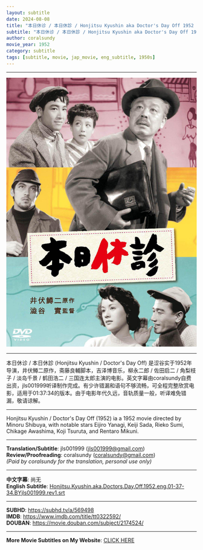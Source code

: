 ```yaml
---
layout: subtitle
date: 2024-08-08
title: "本日休诊 / 本日休診 / Honjitsu Kyushin aka Doctor's Day Off 1952 Subtitle (English)"
subtitle: "本日休诊 / 本日休診 / Honjitsu Kyushin aka Doctor's Day Off 1952 Subtitle (English)"
author: coralsundy
movie_year: 1952
category: subtitle
tags: [subtitle, movie, jap_movie, eng_subtitle, 1950s]
---
```


------

<img src="../assets/tt0322592.jpg" alt="tt0322592_cover_art" />

------

本日休诊 / 本日休診 (Honjitsu Kyushin / Doctor's Day Off) 是涩谷实于1952年导演，井伏鳟二原作，斋藤良輔脚本，吉泽博音乐，柳永二郎 / 佐田启二 / 角梨枝子 / 淡岛千景 / 鹤田浩二 / 三国连太郎主演的电影。英文字幕由coralsundy自费出资，jls001999听译制作完成。有少许错漏和语句不够流畅，可全程完整欣赏电影，适用于01:37:34的版本。由于电影年代久远，音轨质量一般，听译难免错漏，敬请谅解。

------

Honjitsu Kyushin / Doctor's Day Off  (1952) ia a 1952 movie directed by Minoru Shibuya, with notable stars Eijiro Yanagi, Keiji Sada, Rieko Sumi, Chikage Awashima, Koji Tsuruta, and Rentaro Mikuni.

------

**Translation/Subtitle**: jls001999 (jls001999@gmail.com)<br>
**Review/Proofreading**: coralsundy (coralsundy@gmail.com)<br>
*(Paid by coralsundy for the translation, personal use only)*

------

**中文字幕**: 尚无<br>
**English Subtitle**: [Honjitsu.Kyushin.aka.Doctors.Day.Off.1952.eng.01-37-34.BYjls001999.rev1.srt](../subtitles/Honjitsu.Kyushin.aka.Doctors.Day.Off.1952.eng.01-37-34.BYjls001999.rev1.srt)

------

**SUBHD**: <https://subhd.tv/a/569498><br>
**IMDB**: <https://www.imdb.com/title/tt0322592/><br>
**DOUBAN**: <https://movie.douban.com/subject/2174524/>

------

**More Movie Subtitles on My Website**: <a href='{% post_url 2021-01-10-subtitles-summary-list %}'>CLICK HERE</a>


